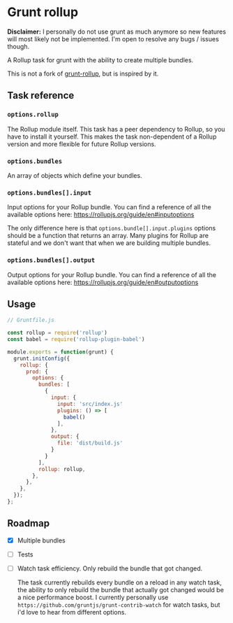 # Grunt rollup

**Disclaimer:** I personally do not use grunt as much anymore so new features will most likely not be implemented. I'm open to resolve any bugs / issues though.

A Rollup task for grunt with the ability to create multiple bundles.

This is not a fork of [grunt-rollup](https://github.com/chrisprice/grunt-rollup), but is inspired by it.

## Task reference

### `options.rollup`

The Rollup module itself. This task has a peer dependency to Rollup, so you have to install it yourself. This makes the task non-dependent of a Rollup version and more flexible for future Rollup versions.

### `options.bundles`

An array of objects which define your bundles.

### `options.bundles[].input`

Input options for your Rollup bundle. You can find a reference of all the available options here: https://rollupjs.org/guide/en#inputoptions

The only difference here is that `options.bundle[].input.plugins` options should be a function that returns an array. Many plugins for Rollup are stateful and we don't want that when we are building multiple bundles.

### `options.bundles[].output`

Output options for your Rollup bundle. You can find a reference of all the available options here: https://rollupjs.org/guide/en#outputoptions

## Usage

```js
// Gruntfile.js

const rollup = require('rollup')
const babel = require('rollup-plugin-babel')

module.exports = function(grunt) {
  grunt.initConfig({
    rollup: {
      prod: {
        options: {
          bundles: [
            {
              input: {
                input: 'src/index.js'
                plugins: () => [
                  babel()
                ],
              },
              output: {
                file: 'dist/build.js'
              }
            }
          ],
          rollup: rollup,
        },
      },
    },
  });
};
```

## Roadmap

- [x] Multiple bundles

- [ ] Tests

- [ ] Watch task efficiency. Only rebuild the bundle that got changed.

  The task currently rebuilds every bundle on a reload in any watch task, the ability to only rebuild the bundle that actually got changed would be a nice performance boost. I currently personally use `https://github.com/gruntjs/grunt-contrib-watch` for watch tasks, but i'd love to hear from different options.
